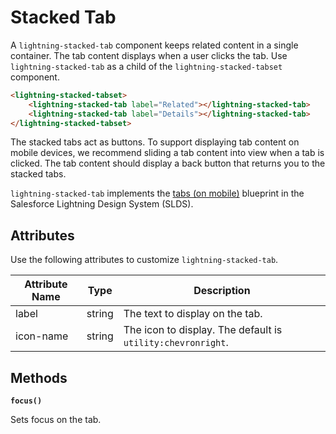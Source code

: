 # Stacked Tab

A `lightning-stacked-tab` component keeps related content in a single container. The tab content displays when a user clicks the tab. Use `lightning-stacked-tab` as a child of the `lightning-stacked-tabset` component.

```html
<lightning-stacked-tabset>
    <lightning-stacked-tab label="Related"></lightning-stacked-tab>
    <lightning-stacked-tab label="Details"></lightning-stacked-tab>
</lightning-stacked-tabset>
```

The stacked tabs act as buttons. To support displaying tab content on mobile devices, we recommend sliding a tab content into view when a tab is clicked. The tab content should display a back button that returns you to the stacked tabs.

`lightning-stacked-tab` implements the [tabs (on mobile)](https://lightningdesignsystem.com/components/tabs/#On-Mobile) blueprint in the Salesforce Lightning Design System (SLDS).

## Attributes

Use the following attributes to customize `lightning-stacked-tab`.

| Attribute Name | Type   | Description                                                 |
| -------------- | ------ | ----------------------------------------------------------- |
| label          | string | The text to display on the tab.                             |
| icon-name      | string | The icon to display. The default is `utility:chevronright`. |

## Methods

**`focus()`**

Sets focus on the tab.
